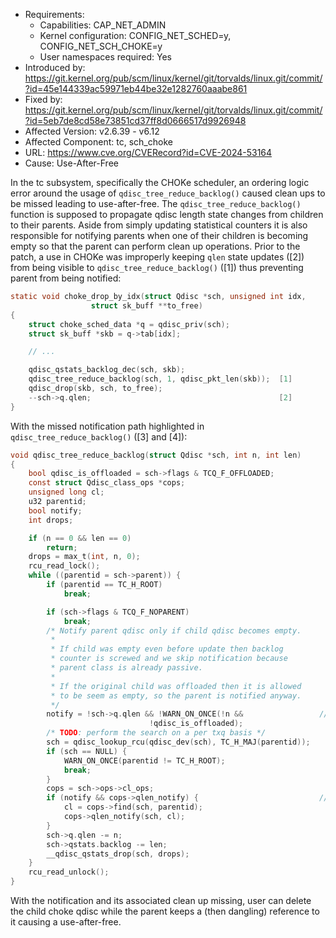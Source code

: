 - Requirements:
    - Capabilities: CAP_NET_ADMIN
    - Kernel configuration: CONFIG_NET_SCHED=y, CONFIG_NET_SCH_CHOKE=y
    - User namespaces required: Yes
- Introduced by: https://git.kernel.org/pub/scm/linux/kernel/git/torvalds/linux.git/commit/?id=45e144339ac59971eb44be32e1282760aaabe861
- Fixed by: https://git.kernel.org/pub/scm/linux/kernel/git/torvalds/linux.git/commit/?id=5eb7de8cd58e73851cd37ff8d0666517d9926948
- Affected Version: v2.6.39 - v6.12
- Affected Component: tc, sch_choke
- URL: https://www.cve.org/CVERecord?id=CVE-2024-53164
- Cause: Use-After-Free


In the tc subsystem, specifically the CHOKe scheduler, an ordering logic error
around the usage of `qdisc_tree_reduce_backlog()` caused clean ups to be missed
leading to use-after-free.
The `qdisc_tree_reduce_backlog()` function is supposed to propagate qdisc length
state changes from children to their parents. Aside from simply updating statistical
counters it is also responsible for notifying parents when one of their children
is becoming empty so that the parent can perform clean up operations. Prior to the
patch, a use in CHOKe was improperly keeping `qlen` state updates ([2]) from being
visible to `qdisc_tree_reduce_backlog()` ([1]) thus preventing parent from being
notified:

```c
static void choke_drop_by_idx(struct Qdisc *sch, unsigned int idx,
			      struct sk_buff **to_free)
{
	struct choke_sched_data *q = qdisc_priv(sch);
	struct sk_buff *skb = q->tab[idx];

	// ...

	qdisc_qstats_backlog_dec(sch, skb);
	qdisc_tree_reduce_backlog(sch, 1, qdisc_pkt_len(skb));  [1]
	qdisc_drop(skb, sch, to_free);
	--sch->q.qlen;                                          [2]
}
```

With the missed notification path highlighted in `qdisc_tree_reduce_backlog()`
([3] and [4]):
```c
void qdisc_tree_reduce_backlog(struct Qdisc *sch, int n, int len)
{
	bool qdisc_is_offloaded = sch->flags & TCQ_F_OFFLOADED;
	const struct Qdisc_class_ops *cops;
	unsigned long cl;
	u32 parentid;
	bool notify;
	int drops;

	if (n == 0 && len == 0)
		return;
	drops = max_t(int, n, 0);
	rcu_read_lock();
	while ((parentid = sch->parent)) {
		if (parentid == TC_H_ROOT)
			break;

		if (sch->flags & TCQ_F_NOPARENT)
			break;
		/* Notify parent qdisc only if child qdisc becomes empty.
		 *
		 * If child was empty even before update then backlog
		 * counter is screwed and we skip notification because
		 * parent class is already passive.
		 *
		 * If the original child was offloaded then it is allowed
		 * to be seem as empty, so the parent is notified anyway.
		 */
		notify = !sch->q.qlen && !WARN_ON_ONCE(!n &&                 // [3]
						       !qdisc_is_offloaded);
		/* TODO: perform the search on a per txq basis */
		sch = qdisc_lookup_rcu(qdisc_dev(sch), TC_H_MAJ(parentid));
		if (sch == NULL) {
			WARN_ON_ONCE(parentid != TC_H_ROOT);
			break;
		}
		cops = sch->ops->cl_ops;
		if (notify && cops->qlen_notify) {                           // [4]
			cl = cops->find(sch, parentid);
			cops->qlen_notify(sch, cl);
		}
		sch->q.qlen -= n;
		sch->qstats.backlog -= len;
		__qdisc_qstats_drop(sch, drops);
	}
	rcu_read_unlock();
}
```


With the notification and its associated clean up missing, user can delete the
child choke qdisc while the parent keeps a (then dangling) reference to it causing
a use-after-free.
